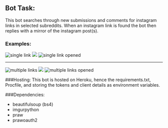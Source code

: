 ## Bot Task:
This bot searches through new submissions and comments for instagram links in selected subreddits. When an instagram link is found the bot then replies with a mirror of the instagram post(s).

### Examples:
![](http://i.imgur.com/MAjsI1P.png "single link")
![](http://iconizer.net/files/IconSweets/orig/arrow_down.png "")
![](http://i.imgur.com/UXojmXq.png "single link opened")

***

![](http://i.imgur.com/wiOnWeV.png "multiple links")
![](http://iconizer.net/files/IconSweets/orig/arrow_down.png "")
![](http://i.imgur.com/mNiwXJ7.png "multiple links opened")


###Hosting:
This bot is hosted on Heroku, hence the requirements.txt, Procfile, and storing the tokens and client details as environment variables.

	
###Dependencies:
* beautifulsoup (bs4)
* imgurpython
* praw
* prawoauth2

